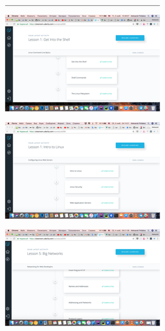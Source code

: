 --------------------
![Task_1](/img/Course_1.png)
--------------------
![Task_1](/img/Course_2.png)
--------------------
![Task_1](/img/Course_3.png)
--------------------
